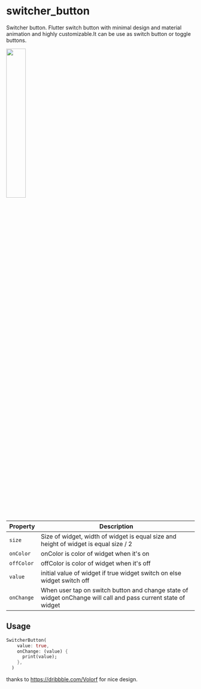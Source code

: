 # switcher_button

Switcher button.
Flutter switch button with minimal design and material animation and highly
customizable.It can be use as switch button or toggle buttons.

<img src="https://user-images.githubusercontent.com/32927238/110198529-7e394580-7e53-11eb-8239-7e3a8cce4d5f.gif" width="32%">

| Property | Description |
| --- | --- |
| `size` | Size of widget, width of widget is equal size and height of widget is equal size / 2|
| `onColor` | onColor is color of widget when it's on |
| `offColor` | offColor is color of widget when it's off |
| `value` | initial value of widget if true widget switch on else widget switch off |
| `onChange` | When user tap on switch button and change state of widget onChange will call and pass current state of widget  |



Usage
-----

```dart
SwitcherButton(
    value: true,
    onChange: (value) {
      print(value);
    },
  )
```
thanks to https://dribbble.com/Volorf for nice design.
